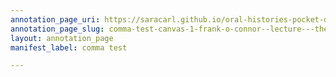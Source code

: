 ```yaml
---
annotation_page_uri: https://saracarl.github.io/oral-histories-pocket-desert/annotations/comma-test-canvas-1-frank-o-connor--lecture---the-modern-novel---program.json
annotation_page_slug: comma-test-canvas-1-frank-o-connor--lecture---the-modern-novel---program
layout: annotation_page
manifest_label: comma test

---
```

